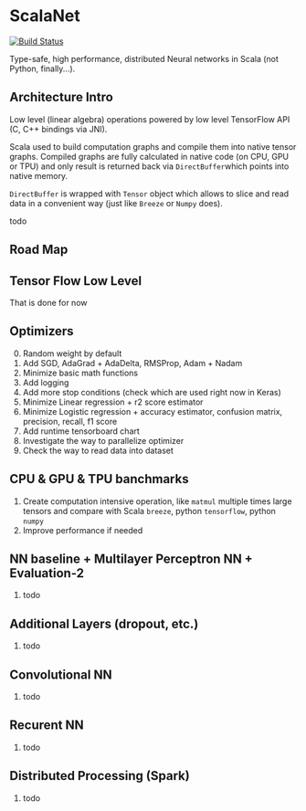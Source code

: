 # ScalaNet

[![Build Status](https://travis-ci.org/pashashiz/scanet3.svg?branch=master)](https://travis-ci.org/pashashiz/scanet3)


Type-safe, high performance, distributed Neural networks in Scala (not Python, finally...).

## Architecture Intro

Low level (linear algebra) operations powered by low level TensorFlow API (C, C++ bindings via JNI). 

Scala used to build computation graphs and compile them into native tensor graphs.
Compiled graphs are fully calculated in native code (on CPU, GPU or TPU) 
and only result is returned back via `DirectBuffer`which points into native memory. 

`DirectBuffer` is wrapped with `Tensor` object which allows 
to slice and read data in a convenient way (just like `Breeze` or `Numpy` does).

todo

## Road Map

## Tensor Flow Low Level
That is done for now

## Optimizers
0. Random weight by default
1. Add SGD, AdaGrad + AdaDelta, RMSProp, Adam + Nadam
2. Minimize basic math functions
3. Add logging
4. Add more stop conditions (check which are used right now in Keras)
5. Minimize Linear regression + r2 score estimator
6. Minimize Logistic regression + accuracy estimator, confusion matrix, precision, recall, f1 score
7. Add runtime tensorboard chart
8. Investigate the way to parallelize optimizer
9. Check the way to read data into dataset


## CPU & GPU & TPU banchmarks
1. Create computation intensive operation, like `matmul` multiple times large tensors
   and compare with Scala `breeze`, python `tensorflow`, python `numpy`
2. Improve performance if needed

## NN baseline + Multilayer Perceptron NN + Evaluation-2
1. todo

## Additional Layers (dropout, etc.)
1. todo

## Convolutional NN
1. todo

## Recurent NN
1. todo

## Distributed Processing (Spark)
1. todo


